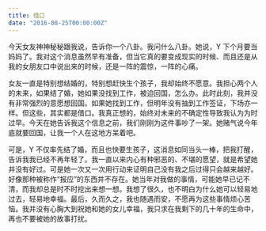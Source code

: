 ```yaml
---
title: 借口
date: "2016-08-25T00:00:00Z"
---
```


今天女友神神秘秘跟我说，告诉你一个八卦。我问什么八卦。她说，Y 下个月要当妈妈了。我对这个消息虽然早有准备，但当它真的要变成现实的时候、而且还是从我的女朋友口中说出来的时候，还是一阵的震惊，一阵的心痛。

女友一直是特别想结婚的，特别想赶快生个孩子，我却始终不愿意。我担心两个人的未来，如果结了婚，她如果没找到工作，被迫回国，怎么办。此时此刻，我并没有非常强烈的意愿想回国。如果她找到工作，但明年没有抽到工作签证，下场亦一样。但这些，其实都是借口。我真正想的，始终对未来的不确定性导致我认为为时过早。今天在她告诉我这个信息之前，我们刚刚为这件事吵了一架。她赌气说今年底就要回国，让我一个人在这地方呆着吧。

可是，Y 不仅率先结了婚，而且也快要生孩子，这消息如同当头一棒，把我打醒，告诉我我已经不再年轻了。我一直以来内心有种邪恶的、不堪的愿望，就是希望她并没有好过。可是她一次又一次用行动来证明自己没有我之后过得只会越来越好。好像那种被称作“报应”的东西并不存在。她当年对我做的事情，可能她早已记不清，而我却总是时不时挖出来想一想。我想了很久，也不明白为什么她可以轻易地过去，轻易地幸福。最后，久而久之，我也随遇而安，不愿再为这些事情烦心苦恼。我并没有心胸大到祝她和她的女儿幸福，我只求在我剩下的几十年的生命中，再也不要被她的故事打扰。
